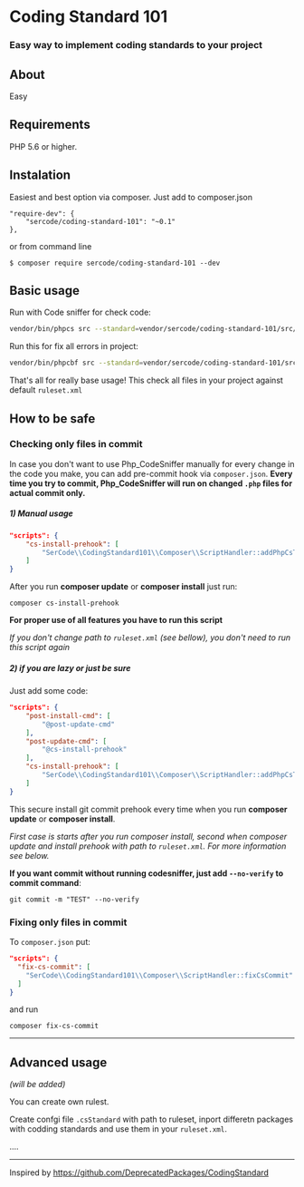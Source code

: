 # Coding Standard 101

### Easy way to implement coding standards to your project
## About
Easy
## Requirements
PHP 5.6 or higher.

## Instalation
Easiest and best option via composer.
Just add to composer.json
```
"require-dev": {
	"sercode/coding-standard-101": "~0.1"
},
```
or from command line
```
$ composer require sercode/coding-standard-101 --dev
```

## Basic usage

Run with Code sniffer for check code:

```sh
vendor/bin/phpcs src --standard=vendor/sercode/coding-standard-101/src/ruleset.xml -p
```

Run this for fix all errors in project:
````sh
vendor/bin/phpcbf src --standard=vendor/sercode/coding-standard-101/src/ruleset.xml -p
````

That's all for really base usage! This check all files in your project against default `ruleset.xml`

## How to be safe

### Checking only files in commit

In case you don't want to use Php_CodeSniffer manually for every change in the code you make, you can add pre-commit hook via `composer.json`.
**Every time you try to commit, Php_CodeSniffer will run on changed `.php` files for actual commit only.**

##### 1) Manual usage


```json
"scripts": {
    "cs-install-prehook": [
		"SerCode\\CodingStandard101\\Composer\\ScriptHandler::addPhpCsToPreCommitHook"
	]
}		
```

After you run **composer update** or **composer install** just run:
 
```
composer cs-install-prehook
```
**For proper use of all features you have to run this script**


*If you don't change path to `ruleset.xml` (see bellow), you don't need to run this script again*

##### 2) if you are lazy or just be sure
Just add some code:

```json
"scripts": {
	"post-install-cmd": [
		"@post-update-cmd"
	],
	"post-update-cmd": [
		"@cs-install-prehook"
	],  
	"cs-install-prehook": [
		"SerCode\\CodingStandard101\\Composer\\ScriptHandler::addPhpCsToPreCommitHook"
	]
}
```


This secure install git commit prehook every time when you run  **composer update** or **composer install**.

*First case is starts after you run composer install, second when composer update and install prehook with path to `ruleset.xml`. For more information see below.*


**If you want commit without running codesniffer, just add `--no-verify` to commit command**:
```
git commit -m "TEST" --no-verify
```
### Fixing only files in commit
To `composer.json` put:

```json
"scripts": {
  "fix-cs-commit": [
    "SerCode\\CodingStandard101\\Composer\\ScriptHandler::fixCsCommit"
  ]
}
```
and run
 ```
 composer fix-cs-commit
 ```

***
## Advanced usage

*(will be added)*

You can create own rulest.

Create confgi file `.csStandard` with path to ruleset, inport differetn packages with codding 
standards and use them in your `ruleset.xml`.

....


***
Inspired by https://github.com/DeprecatedPackages/CodingStandard

